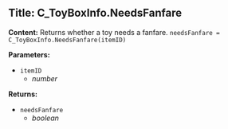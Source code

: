 ## Title: C_ToyBoxInfo.NeedsFanfare

**Content:**
Returns whether a toy needs a fanfare.
`needsFanfare = C_ToyBoxInfo.NeedsFanfare(itemID)`

**Parameters:**
- `itemID`
  - *number*

**Returns:**
- `needsFanfare`
  - *boolean*